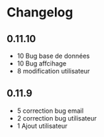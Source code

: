 # Changelog

## 0.11.10
* 10   Bug base de données
* 10   Bug affcihage
* 8   modification utilisateur

## 0.11.9
* 5   correction bug email
* 2   correction bug utilisateur
* 1   Ajout utilisateur

